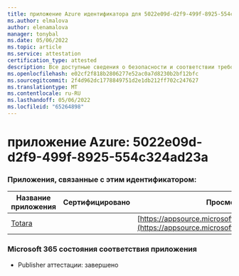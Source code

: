 ```yaml
---
title: приложение Azure идентификатора для 5022e09d-d2f9-499f-8925-554c324ad23a
ms.author: elmalova
author: elenamalova
manager: tonybal
ms.date: 05/06/2022
ms.topic: article
ms.service: attestation
certification_type: attested
description: Все доступные сведения о безопасности и соответствии требованиям для 5022e09d-d2f9-499f-8925-554c324ad23a.
ms.openlocfilehash: e02cf2f818b2806277e52ac0a7d8230b2bf12bfc
ms.sourcegitcommit: 2f4d962dc1778849751d2e1db212ff702c247627
ms.translationtype: MT
ms.contentlocale: ru-RU
ms.lasthandoff: 05/06/2022
ms.locfileid: "65264898"
---
```

# <a name="azure-app-id-5022e09d-d2f9-499f-8925-554c324ad23a"></a>приложение Azure: 5022e09d-d2f9-499f-8925-554c324ad23a


### <a name="apps-associated-with-this-id"></a>Приложения, связанные с этим идентификатором:
| **Название приложения** | **Сертифицировано** | **Просмотр в AppSource** |
|--------------|---------------|-----------------------|
| [Totara](../forward/WA200003222.md) |  | [https://appsource.microsoft.com/product/office/WA200003222](https://appsource.microsoft.com/product/office/WA200003222) |

### <a name="microsoft-365-app-compliance-status"></a>Microsoft 365 состояния соответствия приложения
- Publisher аттестации: завершено
